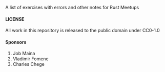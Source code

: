 A list of exercises with errors and other notes for Rust Meetups

#### LICENSE
All work in this repository is released to the public domain under CC0-1.0


#### Sponsors
1. Job Maina
2. Vladimir Fomene
3. Charles Chege
